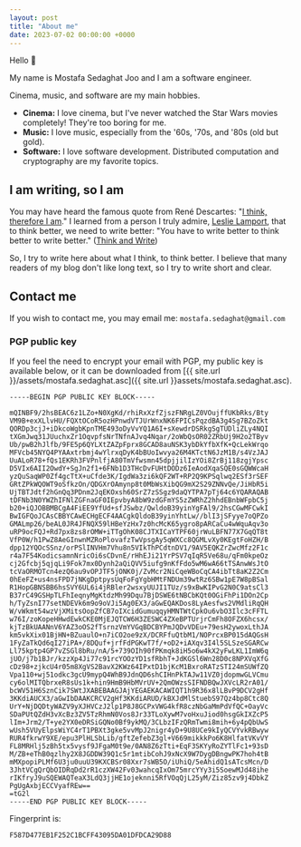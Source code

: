 ```yaml
---
layout: post
title: "About me"
date: 2023-07-02 00:00:00 +0000
---
```


Hello 👋

My name is Mostafa Sedaghat Joo and I am a software engineer.

Cinema, music, and software are my main hobbies.

- **Cinema:** I love cinema, but I've never watched the Star Wars movies completely! They're too boring for me.
- **Music:** I love music, especially from the '60s, '70s, and '80s (old but gold).
- **Software:** I love software development. Distributed computation and cryptography are my favorite topics.

## I am writing, so I am

You may have heard the famous quote from René Descartes: "[I think, therefore I am](https://en.wikipedia.org/wiki/Cogito,_ergo_sum)."
I learned from a person I truly admire,
[Leslie Lamport](https://en.wikipedia.org/wiki/Leslie_Lamport), that to think better, we need to write better:
"You have to write better to think better to write better." ([Think and Write](https://mentors.fm/2019/08/13/think-and-write-with-leslie-lamport/))

So, I try to write here about what I think, to think better.
I believe that many readers of my blog don't like long text, so I try to write short and clear.

## Contact me

If you wish to contact me, you may email me: `mostafa.sedaghat@gmail.com`

### PGP public key

If you feel the need to encrypt your email with PGP, my public key is available below,
or it can be downloaded from [{{ site.url }}/assets/mostafa.sedaghat.asc]({{ site.url }}assets/mostafa.sedaghat.asc).

```text
-----BEGIN PGP PUBLIC KEY BLOCK-----

mQINBF9/2hsBEAC6z1LZo+N0XgKd/rhiRxXzfZjszFNRgLZ0VOujffUKbRks/Bty
VM9B+exXLlvHU/FQXtOCoR5ozHPnwdVTJUrWnxNK6FPICsPqzdBA3g4Sg7BZoZkt
QORDp3cjJ+iDkcoWgbKpnTME493oDyVvYQ1A6I+sXewdrDSRkgSgTUDliZLy4NQI
tXGmJwq31JUuchxZr1OqvpfsNrTNfnAJvq4Nqar/2oWbQsOR02ZRbUj9H2o2TByv
Ub/pwB2hJlfb/9FE5p6QYLXtZAZpFprx8GCAD8auNSK3ybDkYfbXfK+QcLekWrqo
MFVcb45NYQ4PYAAxtrbmj4wYlrxqDyK4bBUoIwvya26M4KTctN6JzM1B/s4VzJAJ
UuALoR78+fQs1EKRh3FVPnlfjA80TmVfwsmn45dpjjilIzYOi8ZrBj118zgjYpsc
D5VIx6AII2OwdY+SgJn2f1+6FNb1D3THcDvFUHtDODz6IeAodXqaSQE0sGQWWcaH
yzQuSaqWP0Zf4gcTtX+uCfde3K/IgdWa3zi6kQF2WT+RP2Q9KPSqlwq2ESf3rSEF
GRtZPkWQOWT9oSfkzOn/QDGXrOAmynp8t0MbWsXibQG9mX2S29ZNNvQe/JiHbR5i
UjTBTJdtf2hGnQq3PDnm2JqEKOxsh60SrZ7zSSgz9daQYTPA7pTj64c6YQARAQAB
tDFNb3N0YWZhIFNlZGFnaGF0IEpvbyA8bW9zdGFmYS5zZWRhZ2hhdEBnbWFpbC5j
b20+iQJOBBMBCgA4FiEE9YfUd+sfJSwbz/QwldoB39yinYgFAl9/2hsCGwMFCwkI
BwIGFQoJCAsCBBYCAwECHgECF4AACgkQldoB39yinYhtLw//blI3jSFyye7oQPZo
GMALmp26/beAL0JR4JFNQX59lHBeYzHx7z0hcMcK65ygro8pARCaCu4wWquAqv3o
uRP9ocFQJ+Rd7px8zs8rOMW+iTTgOhK08CJTXICaYTPF60jrWuLBFN77X7GqQT8t
VfP0W/h1PwZ8AeGInwnMZRoPlovafzTwVpsgAy5qWXCc8QGMLvXy0KEgtFoHZH/B
dpp12YQOcSSnz/orPSlINVHm7Vhu8n5VIkThPCdtnDV1/9AV5EQKZrZwcMfz2F1c
r4a7F54KodicsamnNricOi6sCDvnE/rHhEJi21YrPSV7qIqR5Ve68u/qFm0kpeOz
cj2Gfcbj5qjqLi9Fok7mx0Dynh2aQiQVV5iufg9nKfFdo5wM6wA66tTSAnwWsJtO
tcVaORMOTcn4ezQ6au9vOPJTF5jONK0j/ZvMcr2NiCqeWBoCqCA4ibTt8aK2Z2Cm
0hEeFZ+us4nsFPD7jNKgDptpysUqFoFgYgbHMtFNDUm39wtRz6SBw1pE7W8pBSal
R1HopGBNSBB6hsSVY6UL6i4jRBler2wsxyUUJI1TUz/s9xBwKIPvG2N0C9atsCl3
B37rC49GSHpTLFhIeqnyMgKtdzMh99Dqu7BjDSWE6tNBCbKQt0OGiFhPi1DOn2Cp
h/TyZsnI77setNDEVk6m9o9oVJi5Ag0EX3/aGwEQAKDos8LyAesfws2VMdliRqQH
W/vWkmt54wzVjXMitsOopZfCB7oIXcidGumuqqyHMNTWtCpkOu6vbO3Ilc3cFFTL
w76I/zoKopeHHwdEwkCKE0MjEJQTCW6H3ZESWC4ZXeBPTUrjrCmFh8OFZX6hcsx/
kjTzBkUAANnV6YAZ3oOS2fTsrnzVmYVGqBDCBYPmJQDvVDEu+79esH2ywoxLthJA
km5vkXix01BjHN+BZuaulO+n7iCO2oe9zX/DCRFfuQtbM1/NOPrcxBP015dAQGsH
1FyZaTkQd6qI27iPA+/8DQuf+jrfFdPGKwT7f/+oD2+iAXqv3I4l5SLSzeSGARCw
Ll75kptp4GP7vZSGl8bRu/nA/5+739OIh90fPKmqk8iH5o6w4kX2yFwLKL1ImW6q
jUO/j7b1BJr/kzzXp4Ji77c91rcYOOzYD1sfRbhT+JdKGSl6Wn28D0c8NPXVqXfG
cDz98+zjkcU4r05m8XgVS2BavX2KWz64IPxtD1bjKcM1BxroRATzSTI24mSUWfZQ
Vpa110+wj51odkc3gcU9mypQ4WhB9JdnQD6shCIHnPkTAJw11VZ0jdopmwGLVCmu
cy6olMITQbrxeR8sUs1k+hin9HmB9HbMVrUV+2QmOWzsSIFNDBQwJXVcLR2rA01/
bcWV51H6SznCik7SWtJXABEBAAGJAjYEGAEKACAWIQT1h9R36x8lLBvP9DCV2gHf
3KKdiAUCX3/aGwIbDAAKCRCV2gHf3KKdiARUD/kBXJdMlStuebS97Qz4bp8Ctc8Q
UrY+NjDQDtyWAZV9yXJHVCzJ2lp1P8J8GCPxVWG4kfR8czNbGaMmPdVfQC+OayVc
SDaPUtQZdH3vXcBz3ZV5TzRhmN0Vos8Jr33TLoXywM7voHxuJiod0hsgGkIXZcP5
lIm+Jrm2/T+ye2YX0eDRSiGQNo0Bf9ykMQ/3CLbzIFzQRmTwmi8mih+6y4pQbUwS
wUsh5VUyElpsWiYC4rT1PBXt3gke5vvMpJ2nigr4yD+9U8UCe9kIyQCVYvkRBwyw
RUR4fkrwY9XE/epu3PlHLSbLib/gftZefebZ3gl+V669mikkkPo6K8HlfatVKvVY
FL8MRHlj5zBh5tx5vysf9JFgaM0t9e/0AN8Z6zTti+EqF3SKYyRoZYTlFc1+93sD
M/ZB+eThB0qzlhy2X8JGDDW39Q1c5r1mtibCohJ9xNcX9W7DygDBngwPK7hoh4tB
mMXpopiPLMf6U3ju0uuU39KXCBSr08Xxr7sWB5O/iUhiQ/5eAhidQ1sATcsMcn/D
3JhtVCgQrQbOIDRqDd2rR1czXW42Fv03wahcqIxOm75mrcYYy3i5SoewMJd48ihe
rIKfryJ9uSQEWAQTeaX3LdQ3jjHE1ojeknni5RfVOqQjL25yM/Ziz85zv9j4DbkZ
PgUgAxbjECCVyafREw==
=tG2l
-----END PGP PUBLIC KEY BLOCK-----
```

Fingerprint is:

```text
F587D477EB1F252C1BCFF43095DA01DFDCA29D88
```
